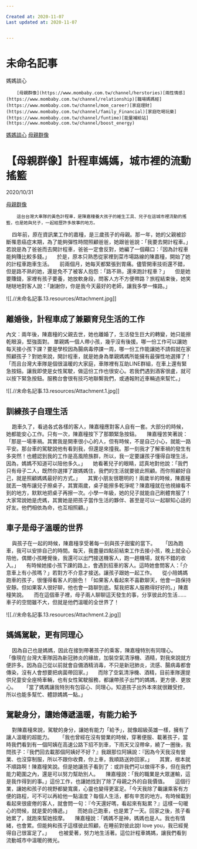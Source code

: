 ```yaml
---

Created at: 2020-11-07
Last updated at: 2020-11-07


---
```


# 未命名記事


媽媽談心

		[母親群像](https://www.mombaby.com.tw/channel/herstories)[兩性情感](https://www.mombaby.com.tw/channel/relationship)[職場媽媽經](https://www.mombaby.com.tw/channel/mom_career)[家庭理財](https://www.mombaby.com.tw/channel/family_Financial)[家庭吃喝玩樂](https://www.mombaby.com.tw/channel/funtime)[能量補給站](https://www.mombaby.com.tw/channel/boost_energy)
[媽媽談心](https://www.mombaby.com.tw/channel/mommy_talk) [母親群像](https://www.mombaby.com.tw/channel/herstories)

# 【母親群像】計程車媽媽，城市裡的流動搖籃

2020/10/31

[母親群像](https://www.mombaby.com.tw/search?keyword=%E6%AF%8D%E8%A6%AA%E7%BE%A4%E5%83%8F)

		這台台灣大車隊的黃色計程車，是陳嘉穜養大孩子的維生工具、兒子在這城市裡流動的搖籃，也是她與兒子，一起經歷許多故事的地方。

    四年前，原在資訊業工作的嘉穜，是三歲孩子的母親。那一年，她的父親被診斷罹患癌症末期，為了能夠彈性時間照顧爸爸，她跟爸爸說：「我要去開計程車。」若說是為了爸爸而去開計程車，爸爸一定會反對，她編了一個藉口：「因為計程車能夠賺比較多錢。」
    於是，原本只熟悉從家裡到菜市場路線的陳嘉穜，開始了她的計程車跑車生活。
    前兩個月，她每天都緊張到胃痛。儘管開車技術還不錯，但是路不熟的她，還是免不了被客人抱怨：「路不熟，還來跑計程車？」
    但是她要賺錢，家裡有孩子要養，她放軟身段，問客人方不方便帶路？旅程結束後，她笑瞇瞇地對客人說：「謝謝你，你是我今天最好的老師，讓我多學一條路。」

![[.//未命名記事.13.resources/Attachment.jpg]]

## 離婚後，計程車成了兼顧育兒生活的工作

內文：兩年後，陳嘉穜的父親去世，她也離婚了，生活發生巨大的轉變，她只能擦乾眼淚，堅強面對。
單親媽一個人帶小孩，幾乎沒有後援。哪一份工作可以讓她每天接小孩下課？要是學校因為腸病毒停課一周，哪一份工作能讓她不請假就在家照顧孩子？對她來說，開計程車，就是她身為單親媽媽所能擁有最彈性地選擇了！
「而且台灣大車隊是個很溫暖的大家庭，車隊裡有互助LINE群組，在車上還有緊急按鈕。讓我即使是女性駕駛，做這份工作也很安心。若我們遇到酒客很盧，就可以按下緊急按鈕。服務台會很有技巧地聯繫我們，或通報附近車輛過來幫忙。」

![[.//未命名記事.13.resources/Attachment.1.jpg]]

## 訓練孩子自理生活

    跑車久了，看過各式各樣的客人，陳嘉穜應對客人自有一套。大部分的時候，她都能安心工作。只有一次，陳嘉穜按下了那顆緊急按鈕。
    陳嘉穜苦笑著說：「那是一場車禍。其實我是開車很小心的人，但有時候，不是自己小心，就能一路平安。那台車的駕駛說他有看到我，但還是來撞我。那一刻我才了解車禍的發生有多突然！也體認到我的工作是高風險族群，所以，我一定要讓孩子懂得自理生活，因為，媽媽不知道可以陪他多久。」
    她看著兒子的眼睛，認真地對他說：「我們只有母子二人，既然你選擇了跟媽媽住，我們的生活就要彼此照顧。而你照顧好自己，就是照顧媽媽最好的方式。」
    其實小朋友很聰明的！兩歲半的時候，陳嘉穜就丟一塊布讓兒子擦桌子，其實兩歲，桌子能擦多乾淨呢？陳嘉穜就在他視線看不到的地方，默默地把桌子再擦一次。小學一年級，她的兒子就能自己刷體育服了！大家常說她是虎媽，其實她是把孩子當作生活的夥伴、甚至是可以一起聊知心話的好友。他們相依為命，也互相照顧。」

## 車子是母子溫暖的世界

    與孩子在一起的時候，陳嘉穜享受著每一刻與孩子甜蜜的當下。
    「因為跑車，我可以安排自己的時間。每天，我盡量四點前結束工作去接小孩，晚上就全心陪他，偶爾小孩睡覺後，我還可以出門接送機客人，跑一趟機場，就有不錯的收入。」
    有時候她接小孩下課的路上，會遇到招車的客人。這時她會問客人：「介意車上有小孩嗎？」若對方不介意才接送。讓孩子跟她一起工作。
    從小陪媽媽跑車的孩子，很懂得看客人的臉色！「如果客人看起來不喜歡聊天，他會一路保持安靜。但如果客人很好聊，他也會一路聊到底。幫我把客人服務得好好的。」陳嘉穜笑說。
    而在這個車子裡，母子兩人聊聊這天發生的事，分享彼此的生活……車子的空間雖不大，但就是他們溫暖的全世界了！

![[.//未命名記事.13.resources/Attachment.2.jpg]]

## 媽媽駕駛，更有同理心

    因為自己也是媽媽，因此在接到帶著孩子的乘客，陳嘉穜特別有同理心。
    「像現在台灣大車隊因為新冠肺炎的緣故，加裝空氣清淨機、酒精，對我來說就方便許多。因為自己從以前就會自備酒精消毒，不只是新冠肺炎，流感、腸病毒都會傳染，沒有人會想要把病菌帶回家。」
    而除了空氣清淨機、酒精，目前車隊還提供兒童安全座椅車輛，也有女性駕駛服務，都讓帶孩子出門的媽媽，更方便、更放心。
    「當了媽媽讓我特別有包容心、同理心。知道孩子出外本來就很難受控，所以也能多幫忙、體諒媽媽一點。」

## 駕駛身分，讓她傳遞溫暖，有能力給予

    對陳嘉穜來說，駕駛的身分，讓她有能力「給予」，就像超級英雄一樣，擁有了讓人溫暖的超能力。
    「我也曾經在沒有營業的時候，穿著便服、載著孩子，當時我們看到有一個阿姨在高速公路下招不到車，下雨天又沒帶傘，繞了一圈後，我問孩子：『我們回去載那個阿姨好不好？』我跟那位阿姨說：『因為今天我沒有營業、也沒穿制服，所以不跟你收費，你上車，我順路送妳回家。」
    其實，根本就不順路啊！陳嘉穜笑說。但是她讓孩子看到了：或許我們可以做得不多，但在我們能力範圍之內，還是可以努力幫助別人。
    陳嘉穜說：「我的職業是大眾運輸，這是我作得到的事。」這份工作，也讓她找到了除了母親之外的自我價值。
    這個行業，讓她和孩子的視野都變寬廣，心靈也變得更富足。「今天我除了~~載~~讓乘客有方便的路程，可不可以再給他一點溫度？每個人生活，都有辛苦的地方。有時候載到看起來很疲倦的客人，就會問一句：『今天還好嗎，看起來有點累？』這樣一句暖心的問候，就是愛的傳遞。」
    而她自己跑車，也是累了一天。回家之後，孩子看她累了，就跑來幫她按摩。
    陳嘉穜說：「媽媽不是神，媽媽也是人。我也有情緒，也會累。但能夠和孩子這樣彼此照顧，在睡前對彼此說I love you，我已經覺得自己很富足了。」
     也被愛著，努力地生活著。這位計程車媽媽，讓我們看到流動城市中溫暖的微光。

